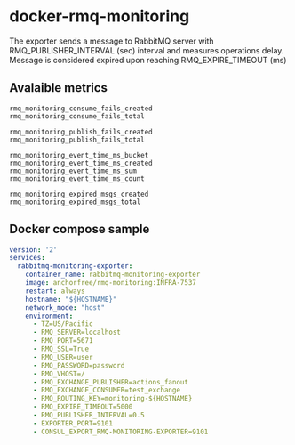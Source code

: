 # docker-rmq-monitoring

The exporter sends a message to RabbitMQ server with RMQ_PUBLISHER_INTERVAL (sec) interval and measures operations delay. 
Message is considered expired upon reaching RMQ_EXPIRE_TIMEOUT (ms)

## Avalaible metrics

```
rmq_monitoring_consume_fails_created
rmq_monitoring_consume_fails_total

rmq_monitoring_publish_fails_created
rmq_monitoring_publish_fails_total

rmq_monitoring_event_time_ms_bucket
rmq_monitoring_event_time_ms_created
rmq_monitoring_event_time_ms_sum
rmq_monitoring_event_time_ms_count

rmq_monitoring_expired_msgs_created
rmq_monitoring_expired_msgs_total
```

## Docker compose sample
```yaml
version: '2'
services:
  rabbitmq-monitoring-exporter:
    container_name: rabbitmq-monitoring-exporter
    image: anchorfree/rmq-monitoring:INFRA-7537
    restart: always
    hostname: "${HOSTNAME}"
    network_mode: "host"
    environment:
      - TZ=US/Pacific
      - RMQ_SERVER=localhost
      - RMQ_PORT=5671
      - RMQ_SSL=True
      - RMQ_USER=user
      - RMQ_PASSWORD=password
      - RMQ_VHOST=/
      - RMQ_EXCHANGE_PUBLISHER=actions_fanout
      - RMQ_EXCHANGE_CONSUMER=test_exchange
      - RMQ_ROUTING_KEY=monitoring-${HOSTNAME}
      - RMQ_EXPIRE_TIMEOUT=5000
      - RMQ_PUBLISHER_INTERVAL=0.5
      - EXPORTER_PORT=9101
      - CONSUL_EXPORT_RMQ-MONITORING-EXPORTER=9101
```
